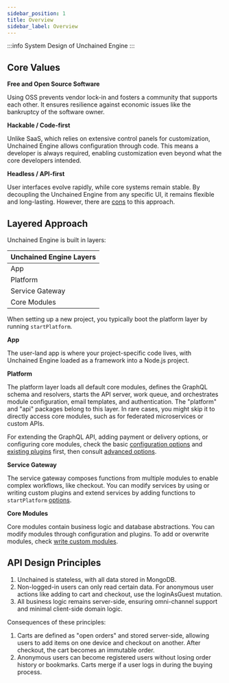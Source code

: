 ```yaml
---
sidebar_position: 1
title: Overview
sidebar_label: Overview
---
```


:::info
System Design of Unchained Engine
:::

## Core Values

**Free and Open Source Software**

Using OSS prevents vendor lock-in and fosters a community that supports each other. It ensures resilience
against economic issues like the bankruptcy of the software owner.

**Hackable / Code-first**

Unlike SaaS, which relies on extensive control panels for customization, Unchained Engine allows
configuration through code. This means a developer is always required, enabling customization even beyond
what the core developers intended.

**Headless / API-first**

User interfaces evolve rapidly, while core systems remain stable. By decoupling the Unchained Engine from
any specific UI, it remains flexible and long-lasting. However, there are
[cons](https://www.semrush.com/blog/going-headless-ecommerce-store/) to this approach.

## Layered Approach

Unchained Engine is built in layers:

| Unchained Engine Layers |
| ----------------------- |
| App                     |
| Platform                |
| Service Gateway         |
| Core Modules            |

When setting up a new project, you typically boot the platform layer by running `startPlatform`.

**App**

The user-land app is where your project-specific code lives, with Unchained Engine loaded as a framework
into a Node.js project.

**Platform**

The platform layer loads all default core modules, defines the GraphQL schema and resolvers, starts the
API server, work queue, and orchestrates module configuration, email templates, and authentication. The
"platform" and "api" packages belong to this layer. In rare cases, you might skip it to directly access
core modules, such as for federated microservices or custom APIs.

For extending the GraphQL API, adding payment or delivery options, or configuring core modules, check the
basic [configuration options](../config/booting) and [existing plugins](../plugins/plugin-overview.md)
first, then consult [advanced options](../advanced/overview).

**Service Gateway**

The service gateway composes functions from multiple modules to enable complex workflows, like checkout.
You can modify services by using or writing custom plugins and extend services by adding functions to
`startPlatform`
[options](https://docs.unchained.shop/types/interfaces/_unchainedshop_core.UnchainedCoreOptions.html).

**Core Modules**

Core modules contain business logic and database abstractions. You can modify modules through
configuration and plugins. To add or overwrite modules, check
[write custom modules](../advanced/custom-modules).

## API Design Principles

1. Unchained is stateless, with all data stored in MongoDB.
2. Non-logged-in users can only read certain data. For anonymous user actions like adding to cart and
   checkout, use the loginAsGuest mutation.
3. All business logic remains server-side, ensuring omni-channel support and minimal client-side domain
   logic.

Consequences of these principles:

1. Carts are defined as "open orders" and stored server-side, allowing users to add items on one device
   and checkout on another. After checkout, the cart becomes an immutable order.
2. Anonymous users can become registered users without losing order history or bookmarks. Carts merge if
   a user logs in during the buying process.
